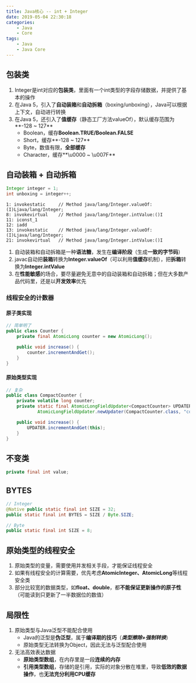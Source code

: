 ```yaml
---
title: Java核心 -- int + Integer
date: 2019-05-04 22:30:18
categories:
    - Java
    - Core
tags:
    - Java
    - Java Core
---
```


## 包装类
1. Integer是int对应的**包装类**，里面有一个int类型的字段存储数据，并提供了基本的操作
2. 在Java 5，引入了**自动装箱**和**自动拆箱**（boxing/unboxing），Java可以根据上下文，自动进行转换
3. 在Java 5，还引入了**值缓存**（静态工厂方法valueOf），默认缓存范围为**-128 ~ 127**
    - Boolean，缓存**Boolean.TRUE/Boolean.FALSE**
    - Short，缓存**-128 ~ 127**
    - Byte，数值有限，**全部缓存**
    - Character，缓存**\u0000 ~ \u007F**

<!-- more -->

## 自动装箱 + 自动拆箱
```java
Integer integer = 1;
int unboxing = integer++;
```
```
1: invokestatic     // Method java/lang/Integer.valueOf:(I)Ljava/lang/Integer;
8: invokevirtual    // Method java/lang/Integer.intValue:()I
11: iconst_1
12: iadd
13: invokestatic    // Method java/lang/Integer.valueOf:(I)Ljava/lang/Integer;
21: invokevirtual   // Method java/lang/Integer.intValue:()I
```
1. 自动装箱和自动拆箱是一种**语法糖**，发生在**编译阶段**（生成**一致的字节码**）
2. javac自动把**装箱**转换为**Integer.valueOf**（可以利用**值缓存**机制），把**拆箱**转换为**Integer.intValue**
3. 在**性能敏感**的场合，要尽量避免无意中的自动装箱和自动拆箱；但在大多数产品代码里，还是以**开发效率**优先

### 线程安全的计数器

#### 原子类实现
```java
// 简单明了
public class Counter {
    private final AtomicLong counter = new AtomicLong();

    public void increase() {
        counter.incrementAndGet();
    }
}
```

#### 原始类型实现
```java
// 复杂
public class CompactCounter {
    private volatile long counter;
    private static final AtomicLongFieldUpdater<CompactCounter> UPDATER =
            AtomicLongFieldUpdater.newUpdater(CompactCounter.class, "counter");

    public void increase() {
        UPDATER.incrementAndGet(this);
    }
}
```

## 不变类
```java
private final int value;
```

## BYTES
```java
// Integer
@Native public static final int SIZE = 32;
public static final int BYTES = SIZE / Byte.SIZE;

// Byte
public static final int SIZE = 8;
```

## 原始类型的线程安全
1. 原始类型的变量，需要使用并发相关手段，才能保证线程安全
2. 如果有线程安全的计算需要，优先考虑**AtomicInteger、AtomicLong**等线程安全类
3. 部分比较宽的数据类型，如**float、double**，都**不能保证更新操作的原子性**（可能读到只更新了一半数据位的数值）

## 局限性
1. 原始类型与Java泛型不能配合使用
    - Java的泛型是**伪泛型**，属于**编译期的技巧**（_**类型擦除+强制转换**_）
    - 原始类型无法转换为Object，因此无法与泛型配合使用
2. 无法高效表达数据
    - **原始类型数组**，在内存里是一段**连续的内存**
    - **引用类型数组**，存储的是引用，实际的对象分散在堆里，导致**低效的数据操作**，也**无法充分利用CPU缓存**

<!-- indicate-the-source -->
